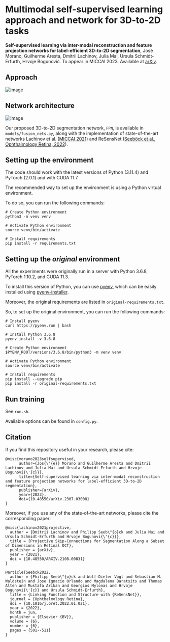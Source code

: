 # Multimodal self-supervised learning approach and network for 3D-to-2D tasks


**Self-supervised learning via inter-modal reconstruction and feature projection networks for label-efficient 3D-to-2D segmentation**, José Morano, Guilherme Aresta, Dmitrii Lachinov, Julia Mai, Ursula Schmidt-Erfurth, Hrvoje Bogunović. To appear in MICCAI 2023. Available at [arXiv](https://doi.org/10.48550/arXiv.2307.03008).

## Approach

![image](https://github.com/j-morano/multimodal-ssl-fpn/assets/48717183/c6a9b8e6-66c8-4fbe-9f59-099e9e3bb0a4)


## Network architecture

![image](https://github.com/j-morano/multimodal-ssl-fpn/assets/48717183/26f9b65d-aeeb-4d9f-a82b-80e92b3a77ae)


Our proposed 3D-to-2D segmentation network, `FPN`, is available in `models/fusion_nets.py`, along with the implementation of state-of-the-art networks Lachinov et al. ([MICCAI 2021](https://doi.org/10.48550/arXiv.2108.00831)) and ReSensNet ([Seeböck et al., Ophthalmology Retina, 2022](https://doi.org/10.1016/j.oret.2022.01.021)).

## Setting up the environment

The code should work with the latest versions of Python (3.11.4) and PyTorch (2.0.1) and with CUDA 11.7.

The recommended way to set up the environment is using a Python virtual environment.

To do so, you can run the following commands:

```shell
# Create Python environment
python3 -m venv venv

# Activate Python environment
source venv/bin/activate

# Install requirements
pip install -r requirements.txt
```


## Setting up the _original_ environment

All the experiments were originally run in a server with Python 3.6.8, PyTorch 1.10.2, and CUDA 11.3.

To install this version of Python, you can use [pyenv](https://github.com/pyenv/pyenv), which can be easily installed using [pyenv-installer](https://github.com/pyenv/pyenv-installer).

Moreover, the original requirements are listed in `original-requirements.txt`.

So, to set up the original environment, you can run the following commands:

```shell
# Install pyenv
curl https://pyenv.run | bash

# Install Python 3.6.8
pyenv install -v 3.6.8

# Create Python environment
$PYENV_ROOT/versions/3.6.8/bin/python3 -m venv venv

# Activate Python environment
source venv/bin/activate

# Install requirements
pip install --upgrade pip
pip install -r original-requirements.txt
```


## Run training

See `run.sh`.

Available options can be found in `config.py`.


## Citation

If you find this repository useful in your research, please cite:

```
@misc{morano2023selfsupervised,
      author={Jos{\'{e}} Morano and Guilherme Aresta and Dmitrii Lachinov and Julia Mai and Ursula Schmidt-Erfurth and Hrvoje Bogunovi{\'{c}}},
      title={Self-supervised learning via inter-modal reconstruction and feature projection networks for label-efficient 3D-to-2D segmentation},
      publisher={arXiv},
      year={2023},
      doi={10.48550/arXiv.2307.03008}
}
```

Moreover, if you use any of the state-of-the-art networks, please cite the corresponding paper:

```
@misc{lachinov2021projective,
  author = {Dmitrii Lachinov and Philipp Seeb\"{o}ck and Julia Mai and Ursula Schmidt-Erfurth and Hrvoje Bogunovi{\'{c}}},
  title = {Projective Skip-Connections for Segmentation Along a Subset of Dimensions in Retinal OCT},
  publisher = {arXiv},
  year = {2021},
  doi = {10.48550/ARXIV.2108.00831}
}
```

```
@article{Seebck2022,
  author = {Philipp Seeb\"{o}ck and Wolf-Dieter Vogl and Sebastian M. Waldstein and Jose Ignacio Orlando and Magdalena Baratsits and Thomas Alten and Mustafa Arikan and Georgios Mylonas and Hrvoje Bogunovi{\'{c}} and Ursula Schmidt-Erfurth},
  title = {Linking Function and Structure with {ReSensNet}},
  journal = {Ophthalmology Retina},
  doi = {10.1016/j.oret.2022.01.021},
  year = {2022},
  month = jun,
  publisher = {Elsevier {BV}},
  volume = {6},
  number = {6},
  pages = {501--511}
}
```
